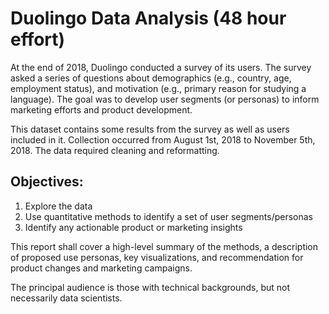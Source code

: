 # Duolingo Data Analysis (48 hour effort)

At the end of 2018, Duolingo conducted a survey of its users. The survey asked a series of questions about demographics (e.g., country, age, employment status), and motivation (e.g., primary reason for studying a language). The goal was to develop user segments (or personas) to inform marketing efforts and product development.  

This dataset contains some results from the survey as well as users included in it. Collection occurred from August 1st, 2018 to November 5th, 2018. The data required cleaning and reformatting.  

## Objectives:
1. Explore the data
2. Use quantitative methods to identify a set of user segments/personas
3. Identify any actionable product or marketing insights

This report shall cover a high-level summary of the methods, a description of proposed use personas, key visualizations, and recommendation for product changes and marketing campaigns.  

The principal audience is those with technical backgrounds, but not necessarily data scientists.
